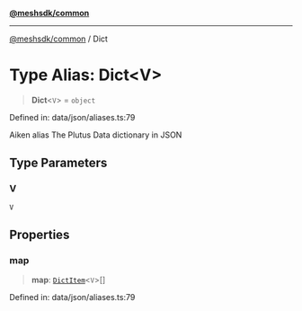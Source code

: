 [**@meshsdk/common**](../README.md)

***

[@meshsdk/common](../globals.md) / Dict

# Type Alias: Dict\<V\>

> **Dict**\<`V`\> = `object`

Defined in: data/json/aliases.ts:79

Aiken alias
The Plutus Data dictionary in JSON

## Type Parameters

### V

`V`

## Properties

### map

> **map**: [`DictItem`](DictItem.md)\<`V`\>[]

Defined in: data/json/aliases.ts:79
